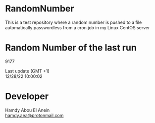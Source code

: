# RandomNumber    
This is a test repository where a random number is pushed to a file automatically passwordless from a cron job in my Linux CentOS server    
# Random Number of the last run   
9177
      
Last update (GMT +1)    
12/28/22 10:00:02
# Developer    
Hamdy Abou El Anein   
hamdy.aea@protonmail.com
